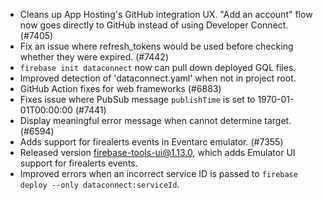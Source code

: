 - Cleans up App Hosting's GitHub integration UX. "Add an account" flow now goes directly to GitHub instead of using Developer Connect. (#7405)
- Fix an issue where refresh_tokens would be used before checking whether they were expired. (#7442)
- `firebase init dataconnect` now can pull down deployed GQL files.
- Improved detection of 'dataconnect.yaml' when not in project root.
- GitHub Action fixes for web frameworks (#6883)
- Fixes issue where PubSub message `publishTime` is set to 1970-01-01T00:00:00 (#7441)
- Display meaningful error message when cannot determine target. (#6594)
- Adds support for firealerts events in Eventarc emulator. (#7355)
- Released version firebase-tools-ui@1.13.0, which adds Emulator UI support for firealerts events.
- Improved errors when an incorrect service ID is passed to `firebase deploy --only dataconnect:serviceId`.
